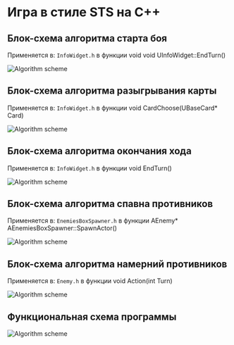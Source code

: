 # Игра в стиле STS на С++

## Блок-схема алгоритма старта боя

Применяется в: `InfoWidget.h` в функции void void UInfoWidget::EndTurn()

![Algorithm scheme](Schemes/b1.png)

## Блок-схема алгоритма разыгрывания карты

Применяется в: `InfoWidget.h` в функции void CardChoose(UBaseCard* Card)

![Algorithm scheme](Schemes/b2.png)

## Блок-схема алгоритма окончания хода

Применяется в: `InfoWidget.h` в функции void EndTurn()

![Algorithm scheme](Schemes/b3.png)

## Блок-схема алгоритма спавна противников

Применяется в: `EnemiesBoxSpawner.h` в функции AEnemy* AEnemiesBoxSpawner::SpawnActor()

![Algorithm scheme](Schemes/b4.png)

## Блок-схема алгоритма намерний противников

Применяется в: `Enemy.h` в функции void Action(int Turn)

![Algorithm scheme](Schemes/b5.png)

## Функциональная схема программы

![Algorithm scheme](Schemes/f.png)

